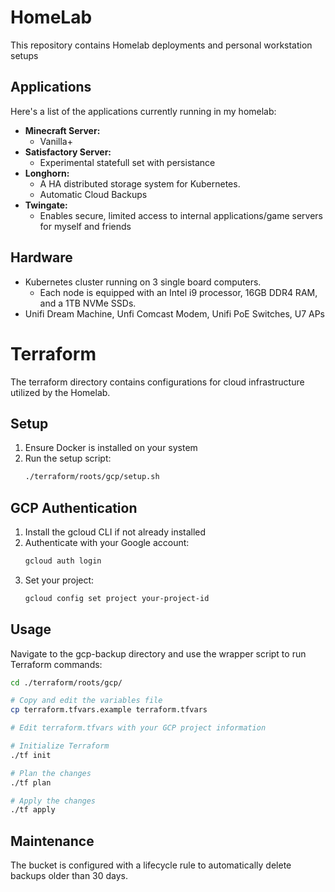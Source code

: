 # HomeLab

This repository contains Homelab deployments and personal workstation setups

## Applications

Here's a list of the applications currently running in my homelab:

* **Minecraft Server:**
    * Vanilla+ 
* **Satisfactory Server:**
    * Experimental statefull set with persistance
* **Longhorn:**
    * A HA distributed storage system for Kubernetes.
    * Automatic Cloud Backups
* **Twingate:**
    * Enables secure, limited access to internal applications/game servers for myself and friends

## Hardware

* Kubernetes cluster running on 3 single board computers.
    * Each node is equipped with an Intel i9 processor, 16GB DDR4 RAM, and a 1TB NVMe SSDs.
* Unifi Dream Machine, Unfi Comcast Modem, Unifi PoE Switches, U7 APs


# Terraform

The terraform directory contains configurations for cloud infrastructure utilized by the Homelab.

## Setup

1. Ensure Docker is installed on your system
2. Run the setup script:
   ```bash
   ./terraform/roots/gcp/setup.sh
   ```

## GCP Authentication

1. Install the gcloud CLI if not already installed
2. Authenticate with your Google account:
   ```bash
   gcloud auth login
   ```
3. Set your project:
   ```bash
   gcloud config set project your-project-id
   ```

## Usage

Navigate to the gcp-backup directory and use the wrapper script to run Terraform commands:

```bash
cd ./terraform/roots/gcp/

# Copy and edit the variables file
cp terraform.tfvars.example terraform.tfvars

# Edit terraform.tfvars with your GCP project information

# Initialize Terraform
./tf init

# Plan the changes
./tf plan

# Apply the changes
./tf apply
```

## Maintenance

The bucket is configured with a lifecycle rule to automatically delete backups older than 30 days. 